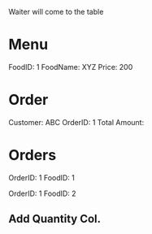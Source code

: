 Waiter will come to the table

# Menu
FoodID: 1
FoodName: XYZ
Price: 200

# Order
Customer: ABC
OrderID: 1
Total Amount: 

# Orders
OrderID: 1
FoodID: 1

OrderID: 1
FoodID: 2


## Add Quantity Col.
